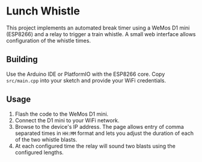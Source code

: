 # Lunch Whistle

This project implements an automated break timer using a WeMos D1 mini (ESP8266) and a relay to trigger a train whistle. A small web interface allows configuration of the whistle times.

## Building
Use the Arduino IDE or PlatformIO with the ESP8266 core. Copy `src/main.cpp` into your sketch and provide your WiFi credentials.

## Usage
1. Flash the code to the WeMos D1 mini.
2. Connect the D1 mini to your WiFi network.
3. Browse to the device's IP address. The page allows entry of comma separated times in `HH:MM` format and lets you adjust the duration of each of the two whistle blasts.
4. At each configured time the relay will sound two blasts using the configured lengths.
